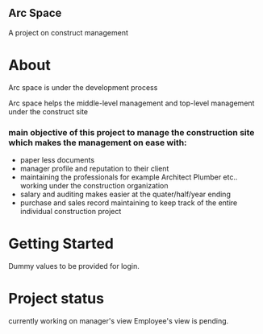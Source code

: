 ## Arc Space

A project on construct management 

# About
Arc space is under the development process

Arc space helps the middle-level management and top-level management under the construct site
### main objective of this project to manage the construction site which makes the management on ease with:
- paper less documents
- manager profile and reputation to their client
- maintaining the professionals for example Architect Plumber etc.. working under the construction organization
- salary and auditing makes easier at the quater/half/year ending
- purchase and sales record maintaining to keep track of the entire individual construction project

# Getting Started
  Dummy values to be provided for login. 

# Project status
 currently working on manager's view 
 Employee's view is pending.
